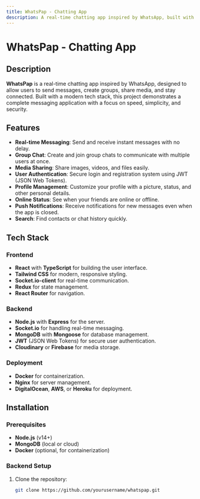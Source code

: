 ```yaml
---
title: WhatsPap - Chatting App
description: A real-time chatting app inspired by WhatsApp, built with a modern tech stack.
---
```


# WhatsPap - Chatting App

## Description

**WhatsPap** is a real-time chatting app inspired by WhatsApp, designed to allow users to send messages, create groups, share media, and stay connected. Built with a modern tech stack, this project demonstrates a complete messaging application with a focus on speed, simplicity, and security.

## Features

- **Real-time Messaging**: Send and receive instant messages with no delay.
- **Group Chat**: Create and join group chats to communicate with multiple users at once.
- **Media Sharing**: Share images, videos, and files easily.
- **User Authentication**: Secure login and registration system using JWT (JSON Web Tokens).
- **Profile Management**: Customize your profile with a picture, status, and other personal details.
- **Online Status**: See when your friends are online or offline.
- **Push Notifications**: Receive notifications for new messages even when the app is closed.
- **Search**: Find contacts or chat history quickly.

## Tech Stack

### Frontend
- **React** with **TypeScript** for building the user interface.
- **Tailwind CSS** for modern, responsive styling.
- **Socket.io-client** for real-time communication.
- **Redux** for state management.
- **React Router** for navigation.

### Backend
- **Node.js** with **Express** for the server.
- **Socket.io** for handling real-time messaging.
- **MongoDB** with **Mongoose** for database management.
- **JWT** (JSON Web Tokens) for secure user authentication.
- **Cloudinary** or **Firebase** for media storage.

### Deployment
- **Docker** for containerization.
- **Nginx** for server management.
- **DigitalOcean**, **AWS**, or **Heroku** for deployment.

## Installation

### Prerequisites
- **Node.js** (v14+)
- **MongoDB** (local or cloud)
- **Docker** (optional, for containerization)

### Backend Setup
1. Clone the repository:
   
   ```bash
   git clone https://github.com/yourusername/whatspap.git
